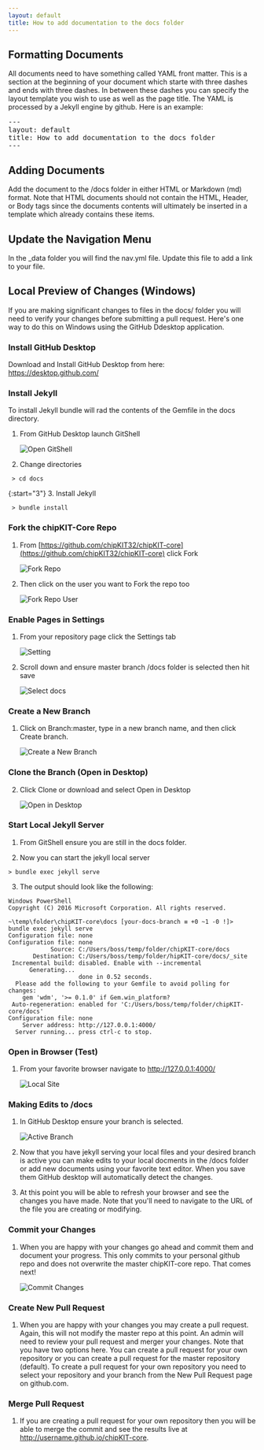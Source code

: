 ```yaml
---
layout: default
title: How to add documentation to the docs folder
---
```


## Formatting Documents

All documents need to have something called YAML front matter. This is a section at the beginning of your document which starte with three dashes and ends with three dashes. In between these dashes you can specify the layout template you wish to use as well as the page title. The YAML is processed by a Jekyll engine by github. Here is an example:

<pre>
---
layout: default
title: How to add documentation to the docs folder
---
</pre>

## Adding Documents	

Add the document to the /docs folder in either HTML or Markdown (md) format. Note that HTML documents should not contain the HTML, Header, or Body tags since the documents contents will ultimately be inserted in a template which already contains these items.

## Update the Navigation Menu

In the _data folder you will find the nav.yml file. Update this file to add a link to your file.

## Local Preview of Changes (Windows)

If you are making significant changes to files in the docs/ folder you will need to verify your changes before submitting a pull request. Here's one way to do this on Windows using the GitHub Ddesktop application.

### Install GitHub Desktop

Download and Install GitHub Desktop from here: https://desktop.github.com/

### Install Jekyll

To install Jekyll bundle will rad the contents of the Gemfile in the docs directory.

1. From GitHub Desktop launch GitShell

	![Open GitShell](assets/docs_template_images/0_Open_GitShell.png "Open GitShell")

2. Change directories

```console
 > cd docs
```

{:start="3"}
3. Install Jekyll

```console
 > bundle install
```

### Fork the chipKIT-Core Repo

1. From [https://github.com/chipKIT32/chipKIT-core](https://github.com/chipKIT32/chipKIT-core) click Fork

	![Fork Repo](assets/docs_template_images/1_1_fork.png "Fork Repo")
	
2. Then click on the user you want to Fork the repo too

	![Fork Repo User](assets/docs_template_images/1_fork.png "Fork Repo User")

### Enable Pages in Settings

1. From your repository page click the Settings tab

	![Setting](assets/docs_template_images/2_1_settings.png "Setting")
	
2. Scroll down and ensure master branch /docs folder is selected then hit save
	
	![Select docs](assets/docs_template_images/2_2_docs.png "select docs")

	
### Create a New Branch

1. Click on Branch:master, type in a new branch name, and then click Create branch.

	![Create a New Branch](assets/docs_template_images/3_create_branch.png "Create a New Branch")

### Clone the Branch (Open in Desktop)

2. Click Clone or download and select Open in Desktop

	![Open in Desktop](assets/docs_template_images/2_clone.png "Open in Desktop")


### Start Local Jekyll Server

1. From GitShell ensure you are still in the docs folder.

2. Now you can start the jekyll local server

```console
> bundle exec jekyll serve
```

3. The output should look like the following:

```console
Windows PowerShell
Copyright (C) 2016 Microsoft Corporation. All rights reserved.

~\temp\folder\chipKIT-core\docs [your-docs-branch ≡ +0 ~1 -0 !]> bundle exec jekyll serve
Configuration file: none
Configuration file: none
            Source: C:/Users/boss/temp/folder/chipKIT-core/docs
       Destination: C:/Users/boss/temp/folder/hipKIT-core/docs/_site
 Incremental build: disabled. Enable with --incremental
      Generating...
                    done in 0.52 seconds.
  Please add the following to your Gemfile to avoid polling for changes:
    gem 'wdm', '>= 0.1.0' if Gem.win_platform?
 Auto-regeneration: enabled for 'C:/Users/boss/temp/folder/chipKIT-core/docs'
Configuration file: none
    Server address: http://127.0.0.1:4000/
  Server running... press ctrl-c to stop.
``` 


### Open in Browser (Test)

1. From your favorite browser navigate to http://127.0.0.1:4000/

	![Local Site](assets/docs_template_images/0_2_test.png "Local Site")

### Making Edits to /docs

1. In GitHub Desktop ensure your branch is selected.

	![Active Branch](assets/docs_template_images/4_change_active_branch.png "Active Branch")

	
2. Now that you have jekyll serving your local files and your desired branch is active you can make edits to your local docments in the /docs folder or add new documents using your favorite text editor. When you save them GitHub desktop will automatically detect the changes. 

3. At this point you will be able to refresh your browser and see the changes you have made. Note that you'll need to navigate to the URL of the file you are creating or modifying.

### Commit your Changes

1. When you are happy with your changes go ahead and commit them and document your progress. This only commits to your personal github repo and does not overwrite the master chipKIT-core repo. That comes next!
	
	![Commit Changes](assets/docs_template_images/5_Commit_Changes.png "Commit Changes")

### Create New Pull Request

1. When you are happy with your changes you may create a pull request. Again, this will not modify the master repo at this point. An admin will need to review your pull request and merger your changes. Note that you have two options here. You can create a pull request for your own repository or you can create a pull request for the master repository (default). To create a pull request for your own repository you need to select your repository and your branch from the New Pull Request page on github.com. 

### Merge Pull Request

1. If you are creating a pull request for your own repository then you will be able to merge the commit and see the results live at http://username.github.io/chipKIT-core.
